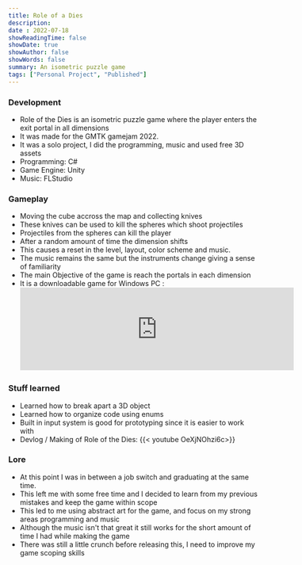 ```yaml
---
title: Role of a Dies
description: 
date : 2022-07-18
showReadingTime: false
showDate: true
showAuthor: false
showWords: false
summary: An isometric puzzle game
tags: ["Personal Project", "Published"]
---
```


### Development
- Role of the Dies is an isometric puzzle game where the player enters the exit portal in all dimensions
- It was made for the GMTK gamejam 2022.
- It was a solo project, I did the programming, music and used free 3D assets
- Programming: C#
- Game Engine: Unity
- Music: FLStudio

### Gameplay
- Moving the cube accross the map and collecting knives
- These knives can be used to kill the spheres which shoot projectiles
- Projectiles from the spheres can kill the player
- After a random amount of time the dimension shifts
- This causes a reset in the level, layout, color scheme and music.
- The music remains the same but the instruments change giving a sense of familiarity
- The main Objective of the game is reach the portals in each dimension
- It is a downloadable game for Windows PC : <iframe frameborder="0" src="https://itch.io/embed/1622097?dark=true" width="552" height="167"><a href="https://theawesomeshaz.itch.io/role-of-a-dies">ROLE OF A DIES by TheAwesomeShaz</a></iframe>
### Stuff learned
- Learned how to break apart a 3D object
- Learned how to organize code using enums
- Built in input system is good for prototyping since it is easier to work with
- Devlog / Making of Role of the Dies:  {{< youtube OeXjNOhzi6c>}}


### Lore
- At this point I was in between a job switch and graduating at the same time.
- This left me with some free time and I decided to learn from my previous mistakes and keep the game within scope
- This led to me using abstract art for the game, and focus on my strong areas programming and music
- Although the music isn't that great it still works for the short amount of time I had while making the game
- There was still a little crunch before releasing this, I need to improve my game scoping skills

